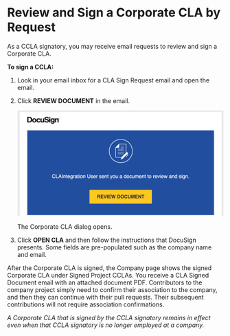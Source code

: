 # Review and Sign a Corporate CLA by Request

As a CCLA signatory, you may receive email requests to review and sign a Corporate CLA.

**To sign a CCLA:**

1. Look in your email inbox for a CLA Sign Request email and open the email.
2. Click **REVIEW DOCUMENT** in the email.

   ​![DocuSign](../../.gitbook/assets/cla-docusign-email-review-document.png)​

   The Corporate CLA dialog opens.

3. Click **OPEN CLA** and then follow the instructions that DocuSign presents. Some fields are pre-populated such as the company name and email.

After the Corporate CLA is signed, the Company page shows the signed Corporate CLA under Signed Project CCLAs. You receive a CLA Signed Document email with an attached document PDF. Contributors to the company project simply need to confirm their association to the company, and then they can continue with their pull requests. Their subsequent contributions will not require association confirmations.

_A Corporate CLA that is signed by the CCLA signatory remains in effect even when that CCLA signatory is no longer employed at a company._

